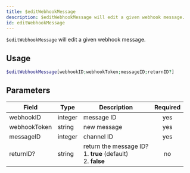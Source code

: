 ```yaml
---
title: $editWebhookMessage 
description: $editWebhookMessage will edit a given webhook message.
id: editWebhookMessage
---
```


`$editWebhookMessage` will edit a given webhook message.

## Usage

```php
$editWebhookMessage[webhookID;webhookToken;messageID;returnID?]
```

## Parameters 


| Field        | Type    | Description                                                         | Required |
| ------------ | ------- | ------------------------------------------------------------------- |:--------:|
| webhookID    | integer | message ID                                                          |    yes   |
| webhookToken | string  | new message                                                         |    yes   |
| messageID    | integer | channel ID                                                          |    yes   |
| returnID?    | string  | return the message ID? <br /> 1. **true** (default) <br /> 2. **false** |    no    |